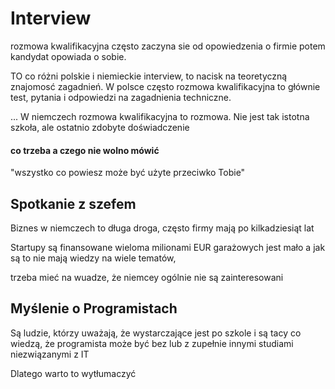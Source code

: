 # Interview

rozmowa kwalifikacyjna często zaczyna sie od opowiedzenia o firmie
potem kandydat opowiada o sobie.

TO co różni polskie i niemieckie interview, to nacisk na teoretyczną znajomosć zagadnień.
W polsce często rozmowa kwalifikacyjna to głównie test, pytania i odpowiedzi na zagadnienia techniczne.

...
W niemczech rozmowa kwalifikacyjna to rozmowa.
Nie jest tak istotna szkoła, ale ostatnio zdobyte doświadczenie


#### co trzeba a czego nie wolno mówić
"wszystko co powiesz może być użyte przeciwko Tobie"

 


## Spotkanie z szefem

Biznes w niemczech to długa droga, często firmy mają po kilkadziesiąt lat 

Startupy są finansowane wieloma milionami EUR
garażowych jest mało a jak są
to nie mają wiedzy na wiele tematów,

trzeba mieć na wuadze, że niemcey ogólnie nie są zainteresowani


## Myślenie o Programistach

Są ludzie, którzy uważają, że wystarczające jest po szkole
i są tacy co wiedzą, że programista może być bez lub z zupełnie innymi studiami niezwiązanymi z IT


Dlatego warto to wytłumaczyć
